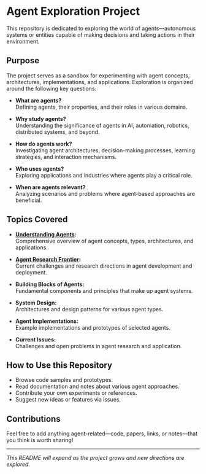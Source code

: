 # Agent Exploration Project

This repository is dedicated to exploring the world of agents—autonomous systems or entities capable of making decisions and taking actions in their environment.

## Purpose

The project serves as a sandbox for experimenting with agent concepts, architectures, implementations, and applications. Exploration is organized around the following key questions:

- **What are agents?**  
  Defining agents, their properties, and their roles in various domains.

- **Why study agents?**  
  Understanding the significance of agents in AI, automation, robotics, distributed systems, and beyond.

- **How do agents work?**  
  Investigating agent architectures, decision-making processes, learning strategies, and interaction mechanisms.

- **Who uses agents?**  
  Exploring applications and industries where agents play a critical role.

- **When are agents relevant?**  
  Analyzing scenarios and problems where agent-based approaches are beneficial.

## Topics Covered

- **[Understanding Agents](knowledgebase/understanding-agents.md):**  
  Comprehensive overview of agent concepts, types, architectures, and applications.

- **[Agent Research Frontier](knowledgebase/agent-frontier-issues.md):**  
  Current challenges and research directions in agent development and deployment.

- **Building Blocks of Agents:**  
  Fundamental components and principles that make up agent systems.

- **System Design:**  
  Architectures and design patterns for various agent types.

- **Agent Implementations:**  
  Example implementations and prototypes of selected agents.

- **Current Issues:**  
  Challenges and open problems in agent research and application.

## How to Use this Repository

- Browse code samples and prototypes.
- Read documentation and notes about various agent approaches.
- Contribute your own experiments or references.
- Suggest new ideas or features via issues.

## Contributions

Feel free to add anything agent-related—code, papers, links, or notes—that you think is worth sharing!

---

*This README will expand as the project grows and new directions are explored.*